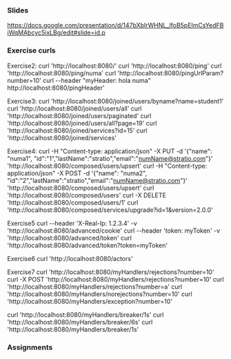 ### Slides ###

https://docs.google.com/presentation/d/147bXbIrWHNL_lfoB5pEImCsYedFBiWqMAbcyc5ixLBg/edit#slide=id.p

### Exercise curls ###
Exercise2:
curl 'http://localhost:8080/'
curl 'http://localhost:8080/ping'
curl 'http://localhost:8080/ping/numa'
curl 'http://localhost:8080/pingUrlParam?number=10'
curl --header "myHeader: hola numa" http://localhost:8080/pingHeader'

Exercise3:
curl  'http://localhost:8080/joined/users/byname?name=student1'
curl  'http://localhost:8080/joined/users/all'
curl  'http://localhost:8080/joined/users/paginated'
curl  'http://localhost:8080/joined/users/all?page=19'
curl  'http://localhost:8080/joined/services?id=15'
curl  'http://localhost:8080/joined/services'

Exercise4:
curl -H "Content-type: application/json" -X PUT -d '{"name": "numa1", "id":"1","lastName":"stratio","email":"numName@stratio.com"}'  'http://localhost:8080/composed/users/upsert'
curl -H "Content-type: application/json" -X POST -d '{"name": "numa2", "id":"2","lastName":"stratio","email":"numName@stratio.com"}'  'http://localhost:8080/composed/users/upsert'
curl 'http://localhost:8080/composed/users'
curl -X DELETE 'http://localhost:8080/composed/users/1'
curl  'http://localhost:8080/composed/services/upgrade?id=1&version=2.0.0'

Exercise5
curl  --header  'X-Real-Ip: 1.2.3.4' -v 'http://localhost:8080/advanced/cookie'
curl --header 'token: myToken' -v 'http://localhost:8080/advanced/token'
curl  'http://localhost:8080/advanced/token?token=myToken'

Exercise6
curl  'http://localhost:8080/actors'

Exercise7
curl  'http://localhost:8080/myHandlers/rejections?number=10'
curl -X POST 'http://localhost:8080/myHandlers/rejections?number=10'
curl 'http://localhost:8080/myHandlers/rejections?number=a'
curl 'http://localhost:8080/myHandlers/norejections?number=10'
curl 'http://localhost:8080/myHandlers/exception?number=10'

curl 'http://localhost:8080/myHandlers/breaker/1s'
curl 'http://localhost:8080/myHandlers/breaker/6s'
curl 'http://localhost:8080/myHandlers/breaker/1s'

### Assignments ###


